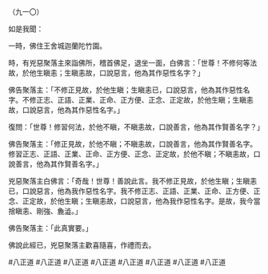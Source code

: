 （九一〇）

如是我聞：

一時，佛住王舍城迦蘭陀竹園。

時，有兇惡聚落主來詣佛所，稽首佛足，退坐一面，白佛言：「世尊！不修何等法故，於他生瞋恚；生瞋恚故，口說惡言，他為其作惡性名字？」

佛告聚落主：「不修正見故，於他生瞋；生瞋恚已，口說惡言，他為其作惡性名字。不修正志、正語、正業、正命、正方便、正念、正定故，於他生瞋；生瞋恚故，口說惡言，他為其作惡性名字。」

復問：「世尊！修習何法，於他不瞋，不瞋恚故，口說善言，他為其作賢善名字？」

佛告聚落主：「修正見故，於他不瞋；不瞋恚故，口說善言，他為其作賢善名字。修習正志、正語、正業、正命、正方便、正念、正定故，於他不瞋；不瞋恚故，口說善言，他為其作賢善名字。」

兇惡聚落主白佛言：「奇哉！世尊！善說此言。我不修正見故，於他生瞋；生瞋恚已，口說惡言，他為我作惡性名字。我不修正志、正語、正業、正命、正方便、正念、正定故，於他生瞋；生瞋恚故，口說惡言，他為我作惡性名字。是故，我今當捨瞋恚、剛強、麁澁。」

佛告聚落主：「此真實要。」

佛說此經已，兇惡聚落主歡喜隨喜，作禮而去。



#八正道
#八正道
#八正道
#八正道
#八正道
#八正道
#八正道
#八正道

